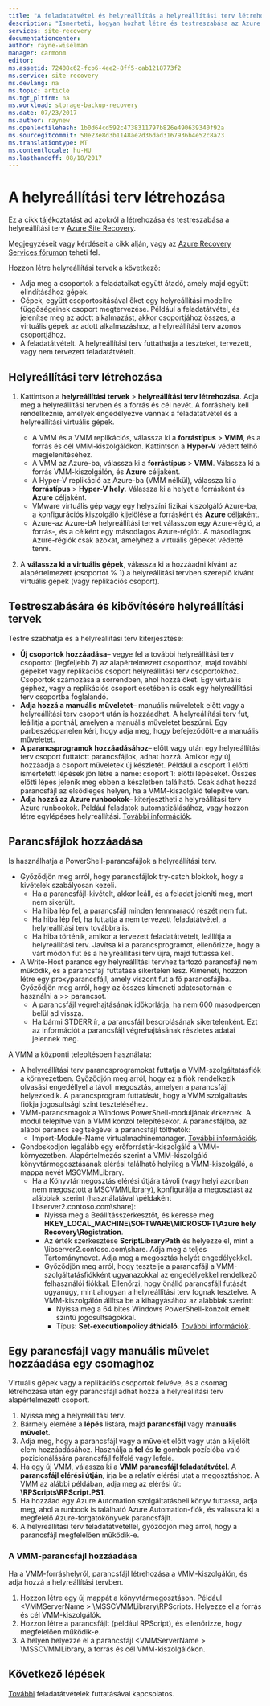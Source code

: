 ```yaml
---
title: "A feladatátvétel és helyreállítás a helyreállítási terv létrehozása az Azure Site Recovery |} Microsoft Docs"
description: "Ismerteti, hogyan hozhat létre és testreszabása az Azure Site Recovery szolgáltatásban a feladatátvétel és a virtuális gépek és fizikai kiszolgálók helyreállításához a helyreállítási terv"
services: site-recovery
documentationcenter: 
author: rayne-wiselman
manager: carmonm
editor: 
ms.assetid: 72408c62-fcb6-4ee2-8ff5-cab1218773f2
ms.service: site-recovery
ms.devlang: na
ms.topic: article
ms.tgt_pltfrm: na
ms.workload: storage-backup-recovery
ms.date: 07/23/2017
ms.author: raynew
ms.openlocfilehash: 1b0d64cd592c4738311797b826e490639340f92a
ms.sourcegitcommit: 50e23e8d3b1148ae2d36dad3167936b4e52c8a23
ms.translationtype: MT
ms.contentlocale: hu-HU
ms.lasthandoff: 08/18/2017
---
```

# <a name="create-recovery-plans"></a>A helyreállítási terv létrehozása


Ez a cikk tájékoztatást ad azokról a létrehozása és testreszabása a helyreállítási terv [Azure Site Recovery](site-recovery-overview.md).

Megjegyzéseit vagy kérdéseit a cikk alján, vagy az [Azure Recovery Services fórumon](https://social.msdn.microsoft.com/forums/azure/home?forum=hypervrecovmgr) teheti fel.

 Hozzon létre helyreállítási tervek a következő:

* Adja meg a csoportok a feladataikat együtt átadó, amely majd együtt elindításához gépek.
* Gépek, együtt csoportosításával őket egy helyreállítási modellre függőségeinek csoport megtervezése. Például a feladatátvétel, és jelenítse meg az adott alkalmazást, akkor csoportjához összes, a virtuális gépek az adott alkalmazáshoz, a helyreállítási terv azonos csoportjához.
* A feladatátvételt. A helyreállítási terv futtathatja a teszteket, tervezett, vagy nem tervezett feladatátvételt.


## <a name="create-a-recovery-plan"></a>Helyreállítási terv létrehozása

1. Kattintson a **helyreállítási tervek** > **helyreállítási terv létrehozása**.
   Adja meg a helyreállítási tervben és a forrás és cél nevét. A forráshely kell rendelkeznie, amelyek engedélyezve vannak a feladatátvétel és a helyreállítási virtuális gépek.

    - A VMM és a VMM replikációs, válassza ki a **forrástípus** > **VMM**, és a forrás és cél VMM-kiszolgálókon. Kattintson a **Hyper-V** védett felhő megjelenítéséhez.
    - A VMM az Azure-ba, válassza ki a **forrástípus** > **VMM**.  Válassza ki a forrás VMM-kiszolgálón, és **Azure** céljaként.
    - A Hyper-V replikáció az Azure-ba (VMM nélkül), válassza ki a **forrástípus** > **Hyper-V hely**. Válassza ki a helyet a forrásként és **Azure** céljaként.
    - VMware virtuális gép vagy egy helyszíni fizikai kiszolgáló Azure-ba, a konfigurációs kiszolgáló kijelölése a forrásként és **Azure** céljaként.
    - Azure-az Azure-bA helyreállítási tervet válasszon egy Azure-régió, a forrás-, és a célként egy másodlagos Azure-régiót. A másodlagos Azure-régiók csak azokat, amelyhez a virtuális gépeket védetté tenni.
2. A **válassza ki a virtuális gépek**, válassza ki a hozzáadni kívánt az alapértelmezett (csoportot % 1) a helyreállítási tervben szereplő kívánt virtuális gépek (vagy replikációs csoport).

## <a name="customize-and-extend-recovery-plans"></a>Testreszabására és kibővítésére helyreállítási tervek

Testre szabhatja és a helyreállítási terv kiterjesztése:

- **Új csoportok hozzáadása**– vegye fel a további helyreállítási terv csoportot (legfeljebb 7) az alapértelmezett csoporthoz, majd további gépeket vagy replikációs csoport helyreállítási terv csoportokhoz. Csoportok számozása a sorrendben, ahol hozzá őket. Egy virtuális géphez, vagy a replikációs csoport esetében is csak egy helyreállítási terv csoportba foglalandó.
- **Adja hozzá a manuális műveletet**– manuális műveletek előtt vagy a helyreállítási terv csoport után is hozzáadhat. A helyreállítási terv fut, leállítja a pontnál, amelyen a manuális műveletet beszúrni. Egy párbeszédpanelen kéri, hogy adja meg, hogy befejeződött-e a manuális műveletet.
- **A parancsprogramok hozzáadásához**– előtt vagy után egy helyreállítási terv csoport futtatott parancsfájlok, adhat hozzá. Amikor egy új, hozzáadja a csoport műveletek új készletét. Például a csoport 1 előtti ismertetett lépések jön létre a name: csoport 1: előtti lépéseket. Összes előtti lépés jelenik meg ebben a készletben található. Csak adhat hozzá parancsfájl az elsődleges helyen, ha a VMM-kiszolgáló telepítve van.
- **Adja hozzá az Azure runbookok**– kiterjesztheti a helyreállítási terv Azure runbookok. Például feladatok automatizálásához, vagy hozzon létre egylépéses helyreállítási. [További információk](site-recovery-runbook-automation.md).

## <a name="add-scripts"></a>Parancsfájlok hozzáadása

Is használhatja a PowerShell-parancsfájlok a helyreállítási terv.

 - Győződjön meg arról, hogy parancsfájlok try-catch blokkok, hogy a kivételek szabályosan kezeli.
    - Ha a parancsfájl-kivételt, akkor leáll, és a feladat jeleníti meg, mert nem sikerült.
    - Ha hiba lép fel, a parancsfájl minden fennmaradó részét nem fut.
    - Ha hiba lép fel, ha futtatja a nem tervezett feladatátvétel, a helyreállítási terv továbbra is.
    - Ha hiba történik, amikor a tervezett feladatátvételt, leállítja a helyreállítási terv. Javítsa ki a parancsprogramot, ellenőrizze, hogy a várt módon fut és a helyreállítási terv újra, majd futtassa kell.
- A Write-Host parancs egy helyreállítási tervhez tartozó parancsfájl nem működik, és a parancsfájl futtatása sikertelen lesz. Kimeneti, hozzon létre egy proxyparancsfájl, amely viszont fut a fő parancsfájlba. Győződjön meg arról, hogy az összes kimeneti adatcsatornán-e használni a >> parancsot.
  * A parancsfájl végrehajtásának időkorlátja, ha nem 600 másodpercen belül ad vissza.
  * Ha bármi STDERR ír, a parancsfájl besorolásának sikertelenként. Ezt az információt a parancsfájl végrehajtásának részletes adatai jelennek meg.

A VMM a központi telepítésben használata:

* A helyreállítási terv parancsprogramokat futtatja a VMM-szolgáltatásfiók a környezetben. Győződjön meg arról, hogy ez a fiók rendelkezik olvasási engedéllyel a távoli megosztás, amelyen a parancsfájl helyezkedik. A parancsprogram futtatását, hogy a VMM szolgáltatás fiókja jogosultsági szint teszteléséhez.
* VMM-parancsmagok a Windows PowerShell-moduljának érkeznek. A modul telepítve van a VMM konzol telepítésekor. A parancsfájlba, az alábbi parancs segítségével a parancsfájl tölthetők:
   - Import-Module-Name virtualmachinemanager. [További információk](https://technet.microsoft.com/library/hh875013.aspx).
* Gondoskodjon legalább egy erőforrástár-kiszolgáló a VMM-környezetben. Alapértelmezés szerint a VMM-kiszolgáló könyvtármegosztásának elérési található helyileg a VMM-kiszolgáló, a mappa nevét MSCVMMLibrary.
    * Ha a Könyvtármegosztás elérési útjára távoli (vagy helyi azonban nem megosztott a MSCVMMLibrary), konfigurálja a megosztást az alábbiak szerint (használatával \\példaként libserver2.contoso.com\share\):
      * Nyissa meg a Beállításszerkesztőt, és keresse meg **HKEY_LOCAL_MACHINE\SOFTWARE\MICROSOFT\Azure hely Recovery\Registration**.
      * Az érték szerkesztése **ScriptLibraryPath** és helyezze el, mint a \\libserver2.contoso.com\share\. Adja meg a teljes Tartománynevet. Adja meg a megosztás helyét engedélyekkel.
      * Győződjön meg arról, hogy tesztelje a parancsfájl a VMM-szolgáltatásfiókként ugyanazokkal az engedélyekkel rendelkező felhasználói fiókkal. Ellenőrzi, hogy önálló parancsfájl futását ugyanúgy, mint ahogyan a helyreállítási terv fognak tesztelve. A VMM-kiszolgálón állítsa be a kihagyásához az alábbiak szerint:
        * Nyissa meg a 64 bites Windows PowerShell-konzolt emelt szintű jogosultságokkal.
        * Típus: **Set-executionpolicy áthidaló**. [További információk](https://technet.microsoft.com/library/ee176961.aspx).

## <a name="add-a-script-or-manual-action-to-a-plan"></a>Egy parancsfájl vagy manuális művelet hozzáadása egy csomaghoz

Virtuális gépek vagy a replikációs csoportok felvéve, és a csomag létrehozása után egy parancsfájl adhat hozzá a helyreállítási terv alapértelmezett csoport.

1. Nyissa meg a helyreállítási terv.
2. Bármely elemére a **lépés** listára, majd **parancsfájl** vagy **manuális művelet**.
3. Adja meg, hogy a parancsfájl vagy a művelet előtt vagy után a kijelölt elem hozzáadásához. Használja a **fel** és **le** gombok pozícióba való pozicionálására parancsfájl felfelé vagy lefelé.
4. Ha egy új VMM, válassza ki a **VMM parancsfájl feladatátvétel**. A **parancsfájl elérési útján**, írja be a relatív elérési utat a megosztáshoz. A VMM az alábbi példában, adja meg az elérési út: **\RPScripts\RPScript.PS1**.
5. Ha hozzáad egy Azure Automation szolgáltatásbeli könyv futtassa, adja meg, ahol a runbook is található Azure Automation-fiók, és válassza ki a megfelelő Azure-forgatókönyvek parancsfájlt.
6. A helyreállítási terv feladatátvétellel, győződjön meg arról, hogy a parancsfájl megfelelően működik-e.


### <a name="add-a-vmm-script"></a>A VMM-parancsfájl hozzáadása

Ha a VMM-forráshelyről, parancsfájl létrehozása a VMM-kiszolgálón, és adja hozzá a helyreállítási tervben.

1. Hozzon létre egy új mappát a könyvtármegosztáson. Például \<VMMServerName > \MSSCVMMLibrary\RPScripts. Helyezze el a forrás és cél VMM-kiszolgálók.
2. Hozzon létre a parancsfájlt (például RPScript), és ellenőrizze, hogy megfelelően működik-e.
3. A helyen helyezze el a parancsfájl \<VMMServerName > \MSSCVMMLibrary, a forrás és cél VMM-kiszolgálókon.


## <a name="next-steps"></a>Következő lépések

[További](site-recovery-failover.md) feladatátvételek futtatásával kapcsolatos.
